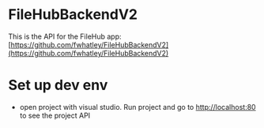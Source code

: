 # FileHubBackendV2

This is the API for the FileHub app: [https://github.com/fwhatley/FileHubBackendV2](https://github.com/fwhatley/FileHubBackendV2)

# Set up dev env
- open project with visual studio. Run project and go to [http://localhost:80](http://localhost:80) to see the project API
